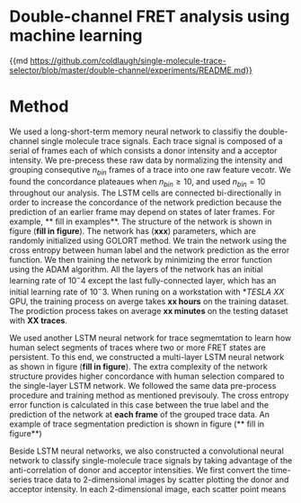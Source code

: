 # Double-channel FRET analysis using machine learning

{{md https://github.com/coldlaugh/single-molecule-trace-selector/blob/master/double-channel/experiments/README.md}}

# Method

We used a long-short-term memory neural network to classifiy the double-channel single molecule trace signals. Each trace signal is composed of a serial of frames each of which consists a donor intensity and a acceptor intensity. We pre-precess these raw data by normalizing the intensity and grouping consequtive $n_{bin}$ frames of a trace into one raw feature vecotr. We found the concordance plateaues when $n_{bin} \ge 10$, and used $n_{bin} = 10$ throughout our analysis. The LSTM cells are connected bi-directionally in order to increase the concordance of the network prediction  because the prediction of an earlier frame may depend on states of later frames. For example, ** fill in examples**. The structure of the network is shown in figure (**fill in figure**). The network has (**xxx**) parameters, which are randomly initialized using GOLORT method. We train the network using the cross entropy between human label and the network prediction as the error function. We then training the network by minimizing the error function using the ADAM algorithm. All the layers of the network has an initial learning rate of $10^-4$ except the last fully-connected layer, which has an initial learning rate of $10^-3$. When runing on a workstation with **TESLA XX* GPU, the training process on averge takes **xx hours** on the training dataset. The prodiction process takes on average **xx minutes** on the testing dataset with **XX traces**.    

We used another LSTM  neural network for trace segmemtation to learn how human select segments of traces where two or more FRET states are persistent. To this end, we constructed a multi-layer LSTM neural network as shown in figure (**fill in figure**). The extra complexity of the network structure provides higher concordance with human selection compared to the single-layer LSTM network. We followed the same data pre-process procedure and training method as mentioned previsouly. The cross entropy error function is calculated in this case between the true label and the prediction of the network at **each frame** of the grouped trace data. An example of trace segmentation prediction is shown in figure (** fill in figure**)

Beside LSTM neural networks, we also constructed a convolutional neural network to classify single-molecule trace signals by taking advantage of the anti-correlation of donor and acceptor intensities. We first convert the time-series trace data to 2-dimensional images by scatter plotting the donor and acceptor intensity. In each 2-dimensional image, each scatter point means   
